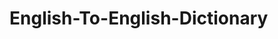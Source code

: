 # English-To-English-Dictionary
<style>
  img {
    border-radius : 50%
  }
<\style>
<a href="url"><img src="https://github.com/iam-aydin/English-To-English-Dictionary/blob/0acd7257efebb1e85c00149706ea443aaff8f161/splash.png" height="auto" width="400"></a>

<br/><br/> 
Hey it's Aydin

I made this English to English dictionary as a hobby project. It’s got a bunch of words and definitions in it, so you can learn new stuff and sound smarter when you talk. It’s super easy to use - just type in the word you want and boom! You get the definition. It’s great for students, professionals, or anyone who wants to learn new words and impress their friends.

Teachers can use it too, to help their students get better at writing and stuff. And if you’re a writer or editor or translator, this thing is gonna be your new best friend. Seriously, it’s awesome.

I’m really proud of this project and I think it’s gonna help a lot of people get better at English. So check it out and let me know what you think

